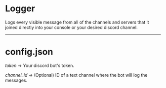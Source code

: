 # Logger

 Logs every visible message from all of the channels and servers that it joined directly into your console or your desired discord channel.
 
 --------------------------------------------------------------------------------------------------------------------------------------------
 
# config.json

 *token* -> Your discord bot's token.
 
 *channel_id* -> (Optional) ID of a text channel where the bot will log the messages.
